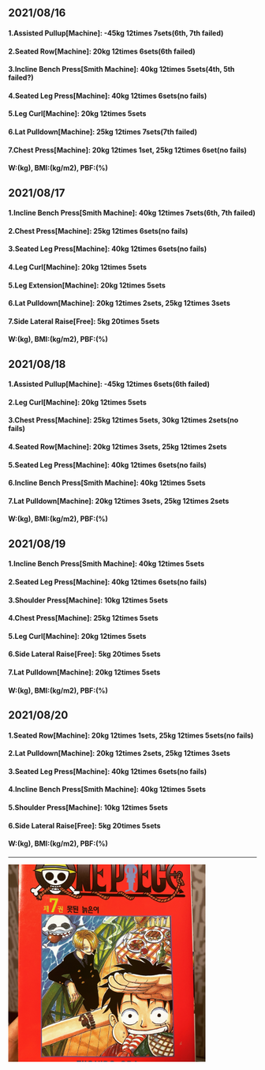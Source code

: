 ## 2021/08/16
#### 1.Assisted Pullup\[Machine\]: -45kg 12times 7sets(6th, 7th failed)
#### 2.Seated Row\[Machine\]: 20kg 12times 6sets(6th failed)
#### 3.Incline Bench Press\[Smith Machine\]: 40kg 12times 5sets(4th, 5th failed?)
#### 4.Seated Leg Press\[Machine\]: 40kg 12times 6sets(no fails)
#### 5.Leg Curl\[Machine\]: 20kg 12times 5sets
#### 6.Lat Pulldown\[Machine\]: 25kg 12times 7sets(7th failed)
#### 7.Chest Press\[Machine\]: 20kg 12times 1set, 25kg 12times 6set(no fails) 
#### W:(kg), BMI:(kg/m2), PBF:(%)

## 2021/08/17
#### 1.Incline Bench Press\[Smith Machine\]: 40kg 12times 7sets(6th, 7th failed)
#### 2.Chest Press\[Machine\]: 25kg 12times 6sets(no fails)
#### 3.Seated Leg Press\[Machine\]: 40kg 12times 6sets(no fails)
#### 4.Leg Curl\[Machine\]: 20kg 12times 5sets
#### 5.Leg Extension\[Machine\]: 20kg 12times 5sets
#### 6.Lat Pulldown\[Machine\]: 20kg 12times 2sets, 25kg 12times 3sets
#### 7.Side Lateral Raise\[Free\]: 5kg 20times 5sets
#### W:(kg), BMI:(kg/m2), PBF:(%)

## 2021/08/18
#### 1.Assisted Pullup\[Machine\]: -45kg 12times 6sets(6th failed)
#### 2.Leg Curl\[Machine\]: 20kg 12times 5sets
#### 3.Chest Press\[Machine\]: 25kg 12times 5sets, 30kg 12times 2sets(no fails)
#### 4.Seated Row\[Machine\]: 20kg 12times 3sets, 25kg 12times 2sets
#### 5.Seated Leg Press\[Machine\]: 40kg 12times 6sets(no fails)
#### 6.Incline Bench Press\[Smith Machine\]: 40kg 12times 5sets
#### 7.Lat Pulldown\[Machine\]: 20kg 12times 3sets, 25kg 12times 2sets
#### W:(kg), BMI:(kg/m2), PBF:(%)

## 2021/08/19
#### 1.Incline Bench Press\[Smith Machine\]: 40kg 12times 5sets
#### 2.Seated Leg Press\[Machine\]: 40kg 12times 6sets(no fails)
#### 3.Shoulder Press\[Machine\]: 10kg 12times 5sets
#### 4.Chest Press\[Machine\]: 25kg 12times 5sets
#### 5.Leg Curl\[Machine\]: 20kg 12times 5sets
#### 6.Side Lateral Raise\[Free\]: 5kg 20times 5sets
#### 7.Lat Pulldown\[Machine\]: 20kg 12times 5sets
#### W:(kg), BMI:(kg/m2), PBF:(%)

## 2021/08/20
#### 1.Seated Row\[Machine\]: 20kg 12times 1sets, 25kg 12times 5sets(no fails) 
#### 2.Lat Pulldown\[Machine\]: 20kg 12times 2sets, 25kg 12times 3sets 
#### 3.Seated Leg Press\[Machine\]: 40kg 12times 6sets(no fails)
#### 4.Incline Bench Press\[Smith Machine\]: 40kg 12times 5sets
#### 5.Shoulder Press\[Machine\]: 10kg 12times 5sets
#### 6.Side Lateral Raise\[Free\]: 5kg 20times 5sets
#### W:(kg), BMI:(kg/m2), PBF:(%)

---
<img src='./_resources/__07.jpg' width='400px' />
